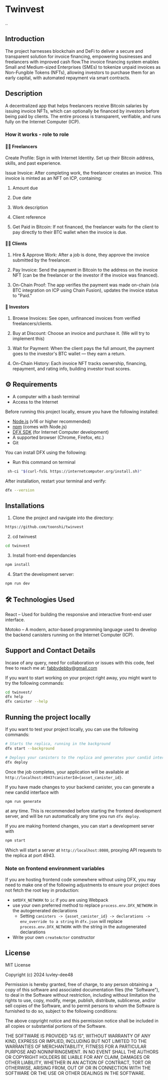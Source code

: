 # Twinvest
..
## Introduction

The project harnesses blockchain and DeFi to deliver a secure and transparent solution for invoice financing, empowering businesses and freelancers with improved cash flow.The invoice financing system enables Small and Medium-sized Enterprises (SMEs) to tokenize unpaid invoices as Non-Fungible Tokens (NFTs), allowing investors to purchase them for an early capital, with automated repayment via smart contracts.

## Description

A decentralized app that helps freelancers receive Bitcoin salaries by issuing invoice NFTs, which can optionally be financed by investors before being paid by clients. The entire process is transparent, verifiable, and runs fully on the Internet Computer (ICP).

### How it works - role to role

#### 👨‍💻 Freelancers

Create Profile: Sign in with Internet Identity. Set up their Bitcoin address, skills, and past experience.

Issue Invoice: After completing work, the freelancer creates an invoice. This invoice is minted as an NFT on ICP, containing:

1. Amount due

2. Due date

3. Work description

4. Client reference

5. Get Paid in Bitcoin: If not financed, the freelancer waits for the client to pay directly to their BTC wallet when the invoice is due.

#### 🧑‍💼 Clients

1. Hire & Approve Work: After a job is done, they approve the invoice submitted by the freelancer.

2. Pay Invoice: Send the payment in Bitcoin to the address on the invoice NFT (can be the freelancer or the investor if the invoice was financed).

3. On-Chain Proof: The app verifies the payment was made on-chain (via BTC integration on ICP using Chain Fusion), updates the invoice status to "Paid."

#### 💸 Investors

1. Browse Invoices: See open, unfinanced invoices from verified freelancers/clients.

2. Buy at Discount: Choose an invoice and purchase it. (We will try to implement this)

3. Wait for Payment: When the client pays the full amount, the payment goes to the investor's BTC wallet — they earn a return.

4. On-Chain History: Each invoice NFT tracks ownership, financing, repayment, and rating info, building investor trust scores.

## ⚙️ Requirements

- A computer with a bash terminal
- Access to the Internet

Before running this project locally, ensure you have the following installed:

- [Node.js](https://nodejs.org/) (v16 or higher recommended)
- [npm](https://www.npmjs.com/) (comes with Node.js)
- [DFX SDK](https://internetcomputer.org/docs/current/developer-docs/setup/install/) (for Internet Computer development)
- A supported browser (Chrome, Firefox, etc.)
- Git

You can install DFX using the following:

- Run this command on terminal

```bash
 sh-ci "$(curl-fsSL https://internetcomputer.org/install.sh)"

```

After installation, restart your terminal and verify:

```bash
dfx --version

```

## Installations

1. Clone the project and navigate into the directory:

```bash
https://github.com/toonshi/twinvest

```

2. cd twinvest

```bash
cd twinvest

```

3. Install front-end dependancies

```bash
npm install

```

4. Start the development server:

```bash
npm run dev

```

## 🛠️ Technologies Used

React – Used for building the responsive and interactive front-end user interface.

Motoko – A modern, actor-based programming language used to develop the backend canisters running on the Internet Computer (ICP).

## Support and Contact Details

Incase of any query, need for collaboration or issues with this code, feel free to reach me at:
fabbydebby@gmail.com

If you want to start working on your project right away, you might want to try the following commands:

```bash
cd twinvest/
dfx help
dfx canister --help
```

## Running the project locally

If you want to test your project locally, you can use the following commands:


```bash
# Starts the replica, running in the background
dfx start --background

# Deploys your canisters to the replica and generates your candid interface
dfx deploy
```

Once the job completes, your application will be available at `http://localhost:4943?canisterId={asset_canister_id}`.

If you have made changes to your backend canister, you can generate a new candid interface with

```bash
npm run generate
```

at any time. This is recommended before starting the frontend development server, and will be run automatically any time you run `dfx deploy`.

If you are making frontend changes, you can start a development server with

```bash
npm start
```

Which will start a server at `http://localhost:8080`, proxying API requests to the replica at port 4943.

### Note on frontend environment variables

If you are hosting frontend code somewhere without using DFX, you may need to make one of the following adjustments to ensure your project does not fetch the root key in production:

- set`DFX_NETWORK` to `ic` if you are using Webpack
- use your own preferred method to replace `process.env.DFX_NETWORK` in the autogenerated declarations
  - Setting `canisters -> {asset_canister_id} -> declarations -> env_override to a string` in `dfx.json` will replace `process.env.DFX_NETWORK` with the string in the autogenerated declarations
- Write your own `createActor` constructor

## License

MIT License

Copyright (c) 2024 luvley-dee48

Permission is hereby granted, free of charge, to any person obtaining a copy of this software and associated documentation files (the "Software"), to deal in the Software without restriction, including without limitation the rights to use, copy, modify, merge, publish, distribute, sublicense, and/or sell copies of the Software, and to permit persons to whom the Software is furnished to do so, subject to the following conditions:

The above copyright notice and this permission notice shall be included in all copies or substantial portions of the Software.

THE SOFTWARE IS PROVIDED "AS IS", WITHOUT WARRANTY OF ANY KIND, EXPRESS OR IMPLIED, INCLUDING BUT NOT LIMITED TO THE WARRANTIES OF MERCHANTABILITY, FITNESS FOR A PARTICULAR PURPOSE AND NONINFRINGEMENT. IN NO EVENT SHALL THE AUTHORS OR COPYRIGHT HOLDERS BE LIABLE FOR ANY CLAIM, DAMAGES OR OTHER LIABILITY, WHETHER IN AN ACTION OF CONTRACT, TORT OR OTHERWISE, ARISING FROM, OUT OF OR IN CONNECTION WITH THE SOFTWARE OR THE USE OR OTHER DEALINGS IN THE SOFTWARE.

<!-- A wallet for everybody, Post ( Job, description, payment offer, completed), anyone can pick a job, then request for payment. Anyone can post a job and approve payment. Thats 1 class, 2 structs, and a wallet connection yenye nitatoa icp ninja -->

<!-- ## What's covered

| Feature                       | Implemented? |
| ----------------------------- | ------------ |
| Register user                 | ✅            |
| Post project                  | ✅            |
| Accept project                | ✅            |
| Request payment               | ✅            |
| Approve payment               | ✅            |
| View open jobs                | ✅            |
| Track completed jobs per user | ✅            |
